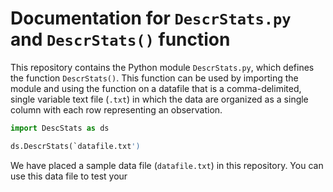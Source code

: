 # Documentation for `DescrStats.py` and `DescrStats()` function

This repository contains the Python module `DescrStats.py`, which defines the
function `DescrStats()`. This function can be used by importing the module
and using the function on a datafile that is a comma-delimited, single
variable text file (`.txt`) in which the data are organized as a single
column with each row representing an observation.

```python
import DescStats as ds

ds.DescrStats(`datafile.txt')
```
We have placed a sample data file (`datafile.txt`) in this repository. You can use
this data file to test your